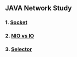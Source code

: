 ## JAVA Network Study

### 1. [Socket](socket/socket.md)
### 2. [NIO vs IO](nio_vs_io/nio_vs_io.md)
### 3. [Selector](selector/selector.md)
